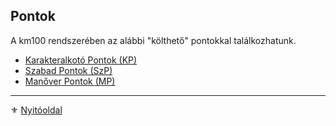 ## Pontok

A km100 rendszerében az alábbi "költhető" pontokkal találkozhatunk.

- [Karakteralkotó Pontok (KP)](017_01_kp.md)
- [Szabad Pontok (SzP)](017_02_szp.md)
- [Manőver Pontok (MP)](017_03_manover_pontok.md)

---

⚜️ [Nyitóoldal](start.md)
